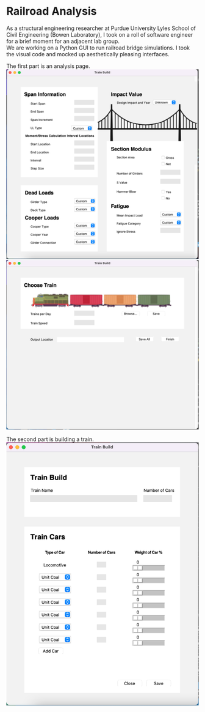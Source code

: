 # Railroad Analysis
As a structural engineering researcher at Purdue University Lyles School of Civil Engineering (Bowen Laboratory), I took on a roll of software engineer for a brief moment for an adjacent lab group.  
We are working on a Python GUI to run railroad bridge simulations. I took the visual code and mocked up aesthetically pleasing interfaces.

The first part is an analysis page.
![](AnalysisP1.png)
![](AnalysisP2.png)

The second part is building a train.
![](TrainBuild.png)

